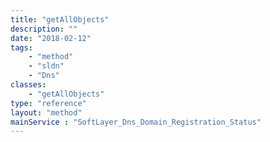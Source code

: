 ```yaml
---
title: "getAllObjects"
description: ""
date: "2018-02-12"
tags:
    - "method"
    - "sldn"
    - "Dns"
classes:
    - "getAllObjects"
type: "reference"
layout: "method"
mainService : "SoftLayer_Dns_Domain_Registration_Status"
---
```

